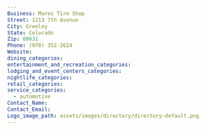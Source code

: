 ```yaml
---
Business: Mares Tire Shop
Street: 1213 7th Avenue
City: Greeley
State: Colorado
Zip: 80631
Phone: (970) 352-2624
Website:
dining_categories:
entertainment_and_recreation_categories:
lodging_and_event_centers_categories:
nightlife_categories:
retail_categories:
service_categories:
  - automotive
Contact_Name:
Contact_Email:
Logo_image_path: assets/images/directory/directory-default.png
---
```



